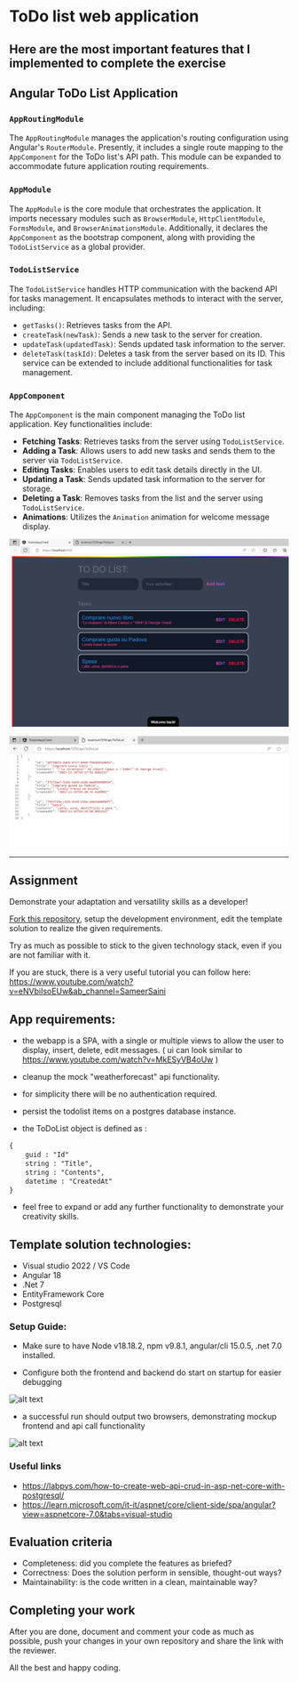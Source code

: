 # ToDo list web application

## Here are the most important features that I implemented to complete the exercise

## Angular ToDo List Application

### `AppRoutingModule`

The `AppRoutingModule` manages the application's routing configuration using Angular's `RouterModule`. Presently, it includes a single route mapping to the `AppComponent` for the ToDo list's API path. This module can be expanded to accommodate future application routing requirements.

### `AppModule`

The `AppModule` is the core module that orchestrates the application. It imports necessary modules such as `BrowserModule`, `HttpClientModule`, `FormsModule`, and `BrowserAnimationsModule`. Additionally, it declares the `AppComponent` as the bootstrap component, along with providing the `TodoListService` as a global provider.

### `TodoListService`

The `TodoListService` handles HTTP communication with the backend API for tasks management. It encapsulates methods to interact with the server, including:

- `getTasks()`: Retrieves tasks from the API.
- `createTask(newTask)`: Sends a new task to the server for creation.
- `updateTask(updatedTask)`: Sends updated task information to the server.
- `deleteTask(taskId)`: Deletes a task from the server based on its ID.
  This service can be extended to include additional functionalities for task management.

### `AppComponent`

The `AppComponent` is the main component managing the ToDo list application. Key functionalities include:

- **Fetching Tasks**: Retrieves tasks from the server using `TodoListService`.
- **Adding a Task**: Allows users to add new tasks and sends them to the server via `TodoListService`.
- **Editing Tasks**: Enables users to edit task details directly in the UI.
- **Updating a Task**: Sends updated task information to the server for storage.
- **Deleting a Task**: Removes tasks from the list and the server using `TodoListService`.
- **Animations**: Utilizes the `Animation` animation for welcome message display.

![Test Image](https://github.com/AntonioColaiera/TakeHomeToDoListApp/blob/master/FE.png)

![Test Image](https://github.com/AntonioColaiera/TakeHomeToDoListApp/blob/master/BE.png)

---

## Assignment

Demonstrate your adaptation and versatility skills as a developer!

[Fork this repository](https://docs.github.com/en/repositories/creating-and-managing-repositories/creating-a-repository-from-a-template#creating-a-repository-from-a-template), setup the development environment, edit the template solution to realize the given requirements.

Try as much as possible to stick to the given technology stack, even if you are not familiar with it.

If you are stuck, there is a very useful tutorial you can follow here: https://www.youtube.com/watch?v=eNVbiIsoEUw&ab_channel=SameerSaini

## App requirements:

- the webapp is a SPA, with a single or multiple views to allow the user to display, insert, delete, edit messages. ( ui can look similar to https://www.youtube.com/watch?v=MkESyVB4oUw )

- cleanup the mock "weatherforecast" api functionality.

- for simplicity there will be no authentication required.

- persist the todolist items on a postgres database instance.

- the ToDoList object is defined as :

```
{
	guid : "Id"
	string : "Title",
	string : "Contents",
	datetime : "CreatedAt"
}
```

- feel free to expand or add any further functionality to demonstrate your creativity skills.

## Template solution technologies:

- Visual studio 2022 / VS Code
- Angular 18
- .Net 7
- EntityFramework Core
- Postgresql

### Setup Guide:

- Make sure to have Node v18.18.2, npm v9.8.1, angular/cli 15.0.5, .net 7.0 installed.

- Configure both the frontend and backend do start on startup for easier debugging

![alt text](https://i.imgur.com/vvRjfDF.png)

- a successful run should output two browsers, demonstrating mockup frontend and api call functionality

![alt text](https://i.imgur.com/i4dmtTh.png)

### Useful links

- https://labpys.com/how-to-create-web-api-crud-in-asp-net-core-with-postgresql/
- https://learn.microsoft.com/it-it/aspnet/core/client-side/spa/angular?view=aspnetcore-7.0&tabs=visual-studio

## Evaluation criteria

- Completeness: did you complete the features as briefed?
- Correctness: Does the solution perform in sensible, thought-out ways?
- Maintainability: is the code written in a clean, maintainable way?

## Completing your work

After you are done, document and comment your code as much as possible, push your changes in your own repository and share the link with the reviewer.

All the best and happy coding.
